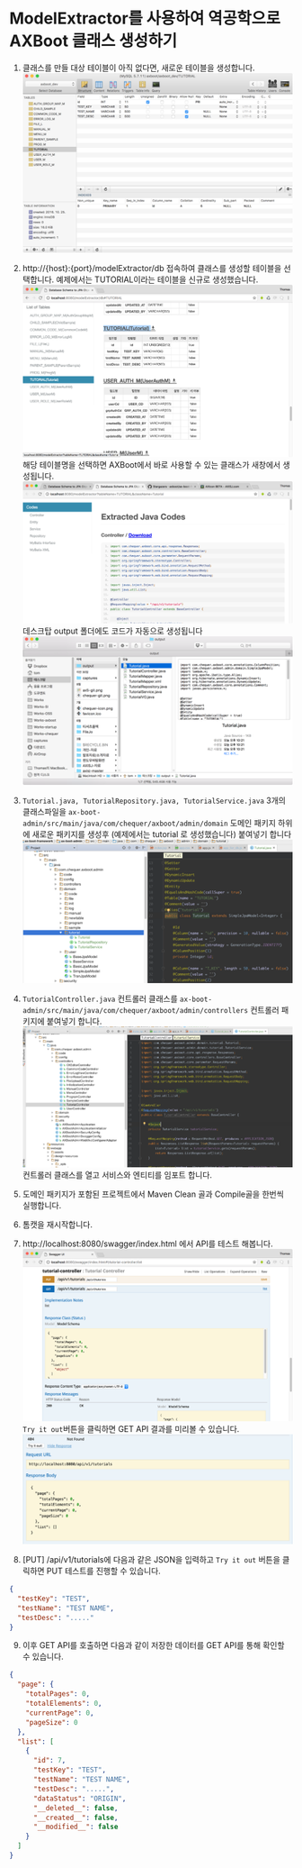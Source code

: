 # ModelExtractor를 사용하여 역공학으로 AXBoot 클래스 생성하기

1. 클래스를 만들 대상 테이블이 아직 없다면, 새로운 테이블을 생성합니다.
![CAPTURE 12.png](../assets/5EF573759B28AB16CDFE7136A53BAE7D.png)

2. http://{host}:{port}/modelExtractor/db 접속하여 클래스를 생성할 테이블을 선택합니다. 
예제에서는 TUTORIAL이라는 테이블을 신규로 생성했습니다. 
![CAPTURE 13.png](../assets/585555EB4B2D799F877B702EC027FFBC.png)
해당 테이블명을 선택하면 AXBoot에서 바로 사용할 수 있는 클래스가 새창에서 생성됩니다.
![CAPTURE 4.png](../assets/768CC5B1F703E8C6DACD1C6F491CFAB3.png)
데스크탑 output 폴더에도 코드가 자동으로 생성됩니다
![CAPTURE 5.png](../assets/9E9157F5E98B1EDC5C9F2E6F8422481E.png)

3. `Tutorial.java, TutorialRepository.java, TutorialService.java` 3개의 클래스파일을 `ax-boot-admin/src/main/java/com/chequer/axboot/admin/domain` 도메인 패키지 하위에 새로운 패키지를 생성후 (예제에서는 tutorial 로 생성했습니다) 붙여넣기 합니다
![CAPTURE 7.png](../assets/916E70C99945F78CCB09115FA89E3FA6.png)

4. `TutorialController.java` 컨트롤러 클래스를 `ax-boot-admin/src/main/java/com/chequer/axboot/admin/controllers` 컨트롤러 패키지에 붙여넣기 합니다. ![CAPTURE 8.png](../assets/F208CF319FC14F18DD399C216CFA3E3A.png) 컨트롤러 클래스를 열고 서비스와 엔티티를 임포트 합니다.
5. 도메인 패키지가 포함된 프로젝트에서 Maven Clean 골과 Compile골을 한번씩 실행합니다.
6. 톰캣을 재시작합니다.

7. http://localhost:8080/swagger/index.html 에서 API를 테스트 해봅니다. ![CAPTURE 10.png](../assets/009C3A25C931FA686776DD5AA2FD0F28.png) `Try it out`버튼을 클릭하면 GET API 결과를 미리볼 수 있습니다. ![CAPTURE 11.png](../assets/DF5D8A107C9D53555530C85E48FEEB58.png) 
8. [PUT] /api/v1/tutorials에 다음과 같은 JSON을 입력하고 `Try it out` 버튼을 클릭하면 PUT 테스트를 진행할 수 있습니다.
```json
{
  "testKey": "TEST",
  "testName": "TEST NAME",
  "testDesc": "....."
}
```
9. 이후 GET API를 호출하면 다음과 같이 저장한 데이터를 GET API를 통해 확인할 수 있습니다.
```json
{
  "page": {
    "totalPages": 0,
    "totalElements": 0,
    "currentPage": 0,
    "pageSize": 0
  },
  "list": [
    {
      "id": 7,
      "testKey": "TEST",
      "testName": "TEST NAME",
      "testDesc": ".....",
      "dataStatus": "ORIGIN",
      "__deleted__": false,
      "__created__": false,
      "__modified__": false
    }
  ]
}
```



